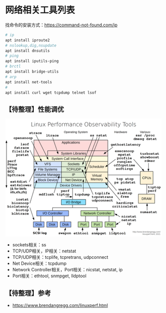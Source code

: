 # 网络相关工具列表

找命令的安装方式：https://command-not-found.com/ip

```bash
# ip
apt install iproute2
# nslookup,dig,nsupdate
apt install dnsutils
# ping
apt install iputils-ping
# brctl
apt install bridge-utils
# arp
apt install net-tools
# 
apt install curl wget tcpdump telnet lsof
```

## 【待整理】性能调优

![](/static/images/2208/p001.png)

- sockets相关：ss
- TCP/UDP相关，IP相关：netstat
- TCP/UDP相关：tcplife, tcpretrans, udpconnect
- Net Device相关：tcpdump
- Network Controller相关，Port相关：nicstat, netstat, ip
- Port相关：ethtool, snmpget, lldptool

## 【待整理】参考

- https://www.brendangregg.com/linuxperf.html
